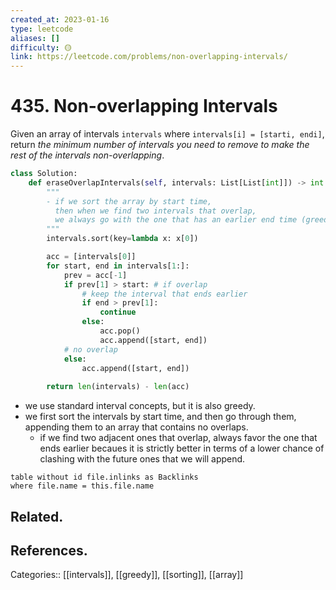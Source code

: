 ```yaml
---
created_at: 2023-01-16
type: leetcode
aliases: []
difficulty: 🟡
link: https://leetcode.com/problems/non-overlapping-intervals/
---
```


# 435. Non-overlapping Intervals

Given an array of intervals `intervals` where `intervals[i] = [starti, endi]`, return _the minimum number of intervals you need to remove to make the rest of the intervals non-overlapping_.

```python
class Solution:
    def eraseOverlapIntervals(self, intervals: List[List[int]]) -> int:
        """
        - if we sort the array by start time,
          then when we find two intervals that overlap,
          we always go with the one that has an earlier end time (greedy).
        """
        intervals.sort(key=lambda x: x[0])

        acc = [intervals[0]]
        for start, end in intervals[1:]:
            prev = acc[-1]
            if prev[1] > start: # if overlap
                # keep the interval that ends earlier
                if end > prev[1]:
                    continue
                else:
                    acc.pop()
                    acc.append([start, end])
            # no overlap
            else:
                acc.append([start, end])
        
        return len(intervals) - len(acc)
```

- we use standard interval concepts, but it is also greedy.
- we first sort the intervals by start time, and then go through them, appending them to an array that contains no overlaps.
	- if we find two adjacent ones that overlap, always favor the one that ends earlier becaues it is strictly better in terms of a lower chance of clashing with the future ones that we will append.

```dataview
table without id file.inlinks as Backlinks
where file.name = this.file.name
```

## Related.

## References.

Categories:: [[intervals]], [[greedy]], [[sorting]], [[array]]
